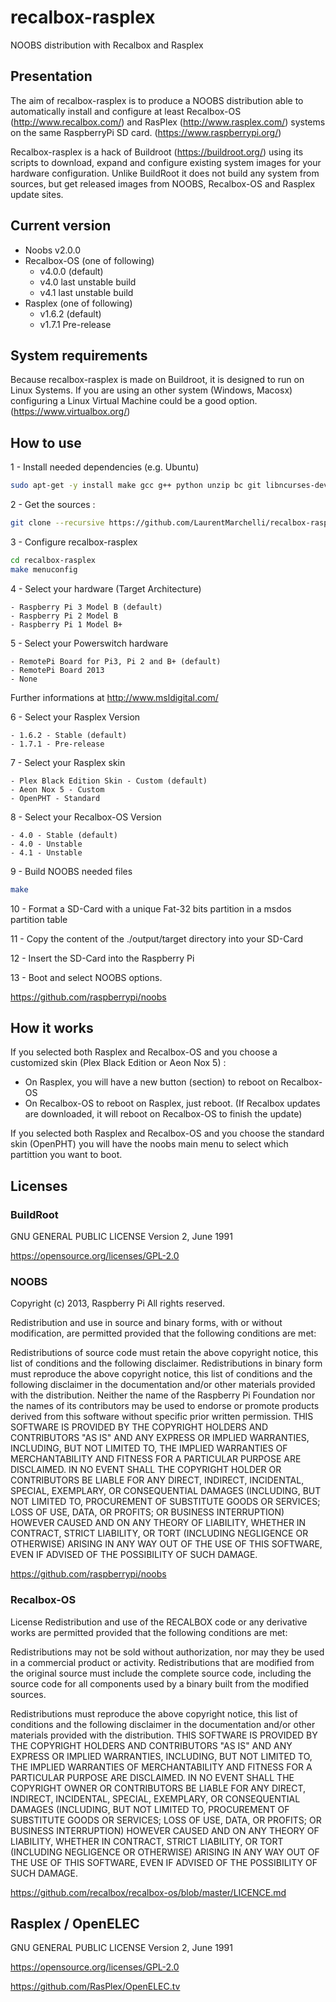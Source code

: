# recalbox-rasplex
NOOBS distribution with Recalbox and Rasplex

## Presentation
The aim of recalbox-rasplex is to produce a NOOBS distribution able to automatically install and configure at least Recalbox-OS (http://www.recalbox.com/) and RasPlex (http://www.rasplex.com/) systems on the same RaspberryPi SD card.  (https://www.raspberrypi.org/)

Recalbox-rasplex is a hack of Buildroot (https://buildroot.org/) using its scripts to download, expand and configure existing system images for your hardware configuration. Unlike BuildRoot it does not build any system from sources, but get released images from NOOBS, Recalbox-OS and Rasplex update sites.

## Current version
- Noobs v2.0.0
- Recalbox-OS (one of following)
  - v4.0.0 (default)
  - v4.0 last unstable build
  - v4.1 last unstable build
- Rasplex (one of following)
  - v1.6.2 (default)
  - v1.7.1 Pre-release

## System requirements
Because recalbox-rasplex is made on Buildroot, it is designed to run on Linux Systems.
If you are using an other system (Windows, Macosx) configuring a Linux Virtual Machine could be a good option. (https://www.virtualbox.org/)

## How to use
1 - Install needed dependencies (e.g. Ubuntu)
```bash
sudo apt-get -y install make gcc g++ python unzip bc git libncurses-dev xz-utils
```
2 - Get the sources :
```bash
git clone --recursive https://github.com/LaurentMarchelli/recalbox-rasplex.git
```
3 - Configure recalbox-rasplex
```bash
cd recalbox-rasplex
make menuconfig
```
4 - Select your hardware (Target Architecture)
```
- Raspberry Pi 3 Model B (default)
- Raspberry Pi 2 Model B
- Raspberry Pi 1 Model B+
```
5 - Select your Powerswitch hardware
```
- RemotePi Board for Pi3, Pi 2 and B+ (default)
- RemotePi Board 2013
- None
```
Further informations at http://www.msldigital.com/

6 - Select your Rasplex Version
```
- 1.6.2 - Stable (default)
- 1.7.1 - Pre-release
```

7 - Select your Rasplex skin
```
- Plex Black Edition Skin - Custom (default)
- Aeon Nox 5 - Custom
- OpenPHT - Standard
```

8 - Select your Recalbox-OS Version
```
- 4.0 - Stable (default)
- 4.0 - Unstable
- 4.1 - Unstable
```

9 - Build NOOBS needed files
```bash
make
```
10 - Format a SD-Card with a unique Fat-32 bits partition in a msdos partition table

11 - Copy the content of the ./output/target directory into your SD-Card

12 - Insert the SD-Card into the Raspberry Pi

13 - Boot and select NOOBS options.

https://github.com/raspberrypi/noobs

## How it works
If you selected both Rasplex and Recalbox-OS and you choose a customized skin (Plex Black Edition or Aeon Nox 5) :
- On Rasplex, you will have a new button (section) to reboot on Recalbox-OS
- On Recalbox-OS to reboot on Rasplex, just reboot.
(If Recalbox updates are downloaded, it will reboot on Recalbox-OS to finish the update)

If you selected both Rasplex and Recalbox-OS and you choose the standard skin (OpenPHT) you will have the noobs main menu to select which partittion you want to boot.

## Licenses
### BuildRoot 
GNU GENERAL PUBLIC LICENSE Version 2, June 1991

https://opensource.org/licenses/GPL-2.0

### NOOBS
Copyright (c) 2013, Raspberry Pi
All rights reserved.

Redistribution and use in source and binary forms, with or without modification, are permitted provided that the following conditions are met:

Redistributions of source code must retain the above copyright notice, this list of conditions and the following disclaimer.
Redistributions in binary form must reproduce the above copyright notice, this list of conditions and the following disclaimer in the documentation and/or other materials provided with the distribution.
Neither the name of the Raspberry Pi Foundation nor the names of its contributors may be used to endorse or promote products derived from this software without specific prior written permission.
THIS SOFTWARE IS PROVIDED BY THE COPYRIGHT HOLDERS AND CONTRIBUTORS "AS IS" AND ANY EXPRESS OR IMPLIED WARRANTIES, INCLUDING, BUT NOT LIMITED TO, THE IMPLIED WARRANTIES OF MERCHANTABILITY AND FITNESS FOR A PARTICULAR PURPOSE ARE DISCLAIMED. IN NO EVENT SHALL THE COPYRIGHT HOLDER OR CONTRIBUTORS BE LIABLE FOR ANY DIRECT, INDIRECT, INCIDENTAL, SPECIAL, EXEMPLARY, OR CONSEQUENTIAL DAMAGES (INCLUDING, BUT NOT LIMITED TO, PROCUREMENT OF SUBSTITUTE GOODS OR SERVICES; LOSS OF USE, DATA, OR PROFITS; OR BUSINESS INTERRUPTION) HOWEVER CAUSED AND ON ANY THEORY OF LIABILITY, WHETHER IN CONTRACT, STRICT LIABILITY, OR TORT (INCLUDING NEGLIGENCE OR OTHERWISE) ARISING IN ANY WAY OUT OF THE USE OF THIS SOFTWARE, EVEN IF ADVISED OF THE POSSIBILITY OF SUCH DAMAGE.

https://github.com/raspberrypi/noobs

### Recalbox-OS
License Redistribution and use of the RECALBOX code or any derivative works are permitted provided that the following conditions are met:

Redistributions may not be sold without authorization, nor may they be used in a commercial product or activity. Redistributions that are modified from the original source must include the complete source code, including the source code for all components used by a binary built from the modified sources.

Redistributions must reproduce the above copyright notice, this list of conditions and the following disclaimer in the documentation and/or other materials provided with the distribution. THIS SOFTWARE IS PROVIDED BY THE COPYRIGHT HOLDERS AND CONTRIBUTORS "AS IS" AND ANY EXPRESS OR IMPLIED WARRANTIES, INCLUDING, BUT NOT LIMITED TO, THE IMPLIED WARRANTIES OF MERCHANTABILITY AND FITNESS FOR A PARTICULAR PURPOSE ARE DISCLAIMED. IN NO EVENT SHALL THE COPYRIGHT OWNER OR CONTRIBUTORS BE LIABLE FOR ANY DIRECT, INDIRECT, INCIDENTAL, SPECIAL, EXEMPLARY, OR CONSEQUENTIAL DAMAGES (INCLUDING, BUT NOT LIMITED TO, PROCUREMENT OF SUBSTITUTE GOODS OR SERVICES; LOSS OF USE, DATA, OR PROFITS; OR BUSINESS INTERRUPTION) HOWEVER CAUSED AND ON ANY THEORY OF LIABILITY, WHETHER IN CONTRACT, STRICT LIABILITY, OR TORT (INCLUDING NEGLIGENCE OR OTHERWISE) ARISING IN ANY WAY OUT OF THE USE OF THIS SOFTWARE, EVEN IF ADVISED OF THE POSSIBILITY OF SUCH DAMAGE.

https://github.com/recalbox/recalbox-os/blob/master/LICENCE.md

## Rasplex / OpenELEC
GNU GENERAL PUBLIC LICENSE Version 2, June 1991

https://opensource.org/licenses/GPL-2.0

https://github.com/RasPlex/OpenELEC.tv
